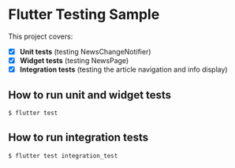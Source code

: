 # Flutter Testing Sample

This project covers:
- [x] **Unit tests** (testing NewsChangeNotifier)
- [x] **Widget tests** (testing NewsPage)
- [x] **Integration tests** (testing the article navigation and info display)

## How to run unit and widget tests
```bash
$ flutter test
```

## How to run integration tests
```bash
$ flutter test integration_test
```